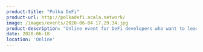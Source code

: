 ```yaml
---
product-title: "Polka DeFi"
product-url: http://polkadefi.acala.network/
image: /images/events/2020-06-04 17.29.34.jpg
product-description: "Online event for DeFi developers who want to learn about the technical and economic advantages, and available financial primitives for building on top of Polkadot and Substrate-based blockchains."  
date: 2020-06-18
location: 'Online'
---
```

